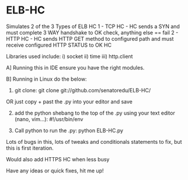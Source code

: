 # ELB-HC
Simulates 2 of the 3 Types of ELB HC 
1 - TCP HC - HC sends a SYN and must complete 3 WAY handshake to OK check, anything else == fail
2 - HTTP HC - HC sends HTTP GET method to configured path and must receive configured HTTP STATUS to OK HC

Libraries used include: i) socket ii) time iii) http.client 

A] Running this in IDE ensure you have the right modules. 

B] Running in Linux do the below:

1) git clone: git clone git://github.com/senatoredu/ELB-HC/ 

OR just copy + past the .py into your editor and save

2) add the python shebang to the top of the .py using your text editor (nano, vim...): #!/usr/bin/env

3) Call python to run the .py: python ELB-HC.py 

Lots of bugs in this, lots of tweaks and conditionals statements to fix, but this is first iteration. 

Would also add HTTPS HC when less busy 

Have any ideas or quick fixes, hit me up!




